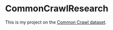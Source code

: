 # CommonCrawlResearch

This is my project on the [Common Crawl dataset](http://commoncrawl.org/).



